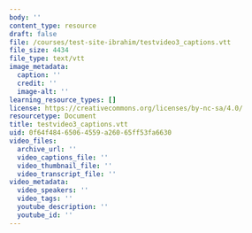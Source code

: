 ```yaml
---
body: ''
content_type: resource
draft: false
file: /courses/test-site-ibrahim/testvideo3_captions.vtt
file_size: 4434
file_type: text/vtt
image_metadata:
  caption: ''
  credit: ''
  image-alt: ''
learning_resource_types: []
license: https://creativecommons.org/licenses/by-nc-sa/4.0/
resourcetype: Document
title: testvideo3_captions.vtt
uid: 0f64f484-6506-4559-a260-65ff53fa6630
video_files:
  archive_url: ''
  video_captions_file: ''
  video_thumbnail_file: ''
  video_transcript_file: ''
video_metadata:
  video_speakers: ''
  video_tags: ''
  youtube_description: ''
  youtube_id: ''
---
```

